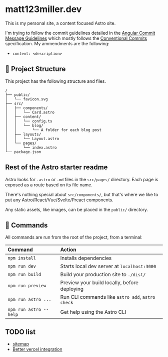 # matt123miller.dev

This is my personal site, a content focused Astro site.

I'm trying to follow the commit guidelines detailed in the [Angular Commit Message Guidelines](https://github.com/angular/angular/blob/22b96b9/CONTRIBUTING.md#-commit-message-guidelines) which mostly follows the [Conventional Commits](https://www.conventionalcommits.org/en/v1.0.0/) specification. My ammendments are the following:

- `content: <description>`

## 🚀 Project Structure

This project has the following structure and files.

```
/
├── public/
│   └── favicon.svg
├── src/
│   ├── components/
│   │   └── Card.astro
│   ├── content/
│   │   └── config.ts
│   │   └── blog/
│   │       └── A folder for each blog post
│   ├── layouts/
│   │   └── Layout.astro
│   └── pages/
│       └── index.astro
└── package.json
```

## Rest of the Astro starter readme

Astro looks for `.astro` or `.md` files in the `src/pages/` directory. Each page is exposed as a route based on its file name.

There's nothing special about `src/components/`, but that's where we like to put any Astro/React/Vue/Svelte/Preact components.

Any static assets, like images, can be placed in the `public/` directory.

## 🧞 Commands

All commands are run from the root of the project, from a terminal:

| Command                | Action                                           |
| :--------------------- | :----------------------------------------------- |
| `npm install`          | Installs dependencies                            |
| `npm run dev`          | Starts local dev server at `localhost:3000`      |
| `npm run build`        | Build your production site to `./dist/`          |
| `npm run preview`      | Preview your build locally, before deploying     |
| `npm run astro ...`    | Run CLI commands like `astro add`, `astro check` |
| `npm run astro --help` | Get help using the Astro CLI                     |

## TODO list

- [sitemap](https://docs.astro.build/en/guides/integrations-guide/sitemap/)
- [Better vercel integration](https://vercel.com/docs/frameworks/astro)
